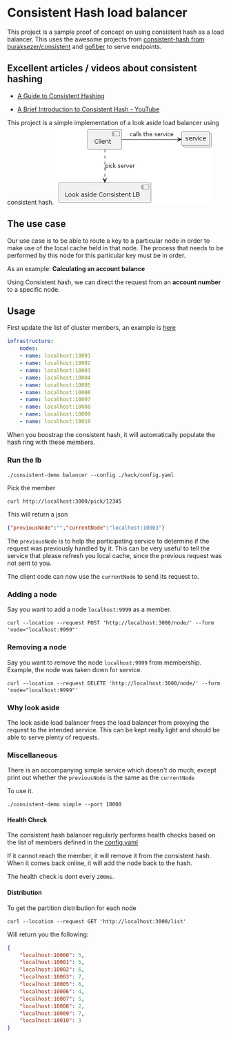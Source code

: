 # Consistent Hash load balancer

This project is a sample proof of concept on using consistent hash as a load balancer.
This uses the awesome  projects from [consistent-hash from buraksezer/consistent](https://github.com/buraksezer/consistent) and [gofiber](https://gofiber.io/) to serve endpoints.

## Excellent articles / videos about consistent hashing

* [A Guide to Consistent Hashing](https://www.toptal.com/big-data/consistent-hashing#:~:text=according%20to%20Wikipedia\).-,Consistent%20Hashing%20is%20a%20distributed%20hashing%20scheme%20that%20operates%20independently,without%20affecting%20the%20overall%20system.)
  
* [A Brief Introduction to Consistent Hash - YouTube](https://www.youtube.com/watch?v=tHEyzVbl4bg)

This project is a simple implementation of a look aside load balancer using consistent hash.
![look aside](docs/assets/lookaside.png)

## The use case

Our use case is to be able to route a key to a particular node in order to make use of the local cache held in that node.
The process that needs to be performed by this node for this particular key must be in order.  

As an example: __Calculating an account balance__

Using Consistent hash, we can direct the request from an __account number__ to a specific node.  

## Usage

First update the list of cluster members, an example is [here](hack/config.yaml)

``` yaml
infrastructure:
    nodes:
    - name: localhost:10001
    - name: localhost:10002
    - name: localhost:10003
    - name: localhost:10004
    - name: localhost:10005
    - name: localhost:10006
    - name: localhost:10007
    - name: localhost:10008
    - name: localhost:10009
    - name: localhost:10010
```

When you boostrap the consistent hash, it will automatically populate the hash ring with these members.

### Run the lb

``` console
./consistent-demo balancer --config ./hack/config.yaml
```

Pick the member

``` console
curl http://localhost:3000/pick/12345
```
This will return a json

``` json
{"previousNode":"","currentNode":"localhost:10003"}
```

The `previousNode` is to help the participating service to determine if the request was previously handled by it.
This can be very useful to tell the service that please refresh you local cache, since the previous request was not sent to you.

The client code can now use the `currentNode` to send its request to.

### Adding a node

Say you want to add a node `localhost:9999` as a member.

``` console
curl --location --request POST 'http://localhost:3000/node/' --form 'node="localhost:9999"'
```

### Removing a node
Say you want to remove the node `localhost:9999` from membership.  Example, the node was taken down for service.

``` console
curl --location --request DELETE 'http://localhost:3000/node/' --form 'node="localhost:9999"'
```

### Why look aside

The look aside load balancer frees the load balancer from proxying the request to the intended service.  This can be kept really light and should be able to serve plenty of requests.


### Miscellaneous

There is an accompanying simple service which doesn't do much, except print out whether the `previousNode` is the same as the `currentNode`

To use it.

``` console
./consistent-demo simple --port 10000
```

#### Health Check

The consistent hash balancer regularly performs health checks based on the list of members defined in the [config.yaml](hack/config.yaml)

If it cannot reach the member, it will remove it from the consistent hash.  When it comes back online, it will add the node back to the hash.

The health check is dont every `200ms`.

#### Distribution

To get the partition distribution for each node

``` console
curl --location --request GET 'http://localhost:3000/list'
```

Will return you the following:

``` json
{
    "localhost:10000": 5,
    "localhost:10001": 5,
    "localhost:10002": 6,
    "localhost:10003": 7,
    "localhost:10005": 6,
    "localhost:10006": 4,
    "localhost:10007": 5,
    "localhost:10008": 2,
    "localhost:10009": 7,
    "localhost:10010": 3
}
```